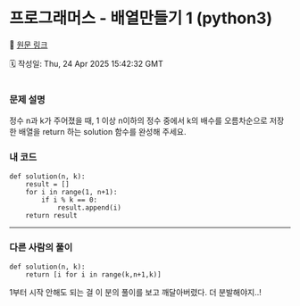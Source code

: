# 프로그래머스 - 배열만들기 1 (python3)

🔗 [원문 링크](https://velog.io/@tjeudeud/%ED%94%84%EB%A1%9C%EA%B7%B8%EB%9E%98%EB%A8%B8%EC%8A%A4-%EB%B0%B0%EC%97%B4%EB%A7%8C%EB%93%A4%EA%B8%B0-1-python3)

🗓 작성일: Thu, 24 Apr 2025 15:42:32 GMT

<p><img alt="" src="https://velog.velcdn.com/images/tjeudeud/post/7dae95c4-5b9e-482b-9b23-5b1332253682/image.png" /></p>
<h3 id="문제-설명">문제 설명</h3>
<p>정수 n과 k가 주어졌을 때, 1 이상 n이하의 정수 중에서 k의 배수를 오름차순으로 저장한 배열을 return 하는 solution 함수를 완성해 주세요.</p>
<h3 id="내-코드">내 코드</h3>
<pre><code>def solution(n, k):
    result = []
    for i in range(1, n+1):
        if i % k == 0:
            result.append(i)
    return result</code></pre><hr />
<h3 id="다른-사람의-풀이">다른 사람의 풀이</h3>
<pre><code>def solution(n, k):
    return [i for i in range(k,n+1,k)]
</code></pre><p>1부터 시작 안해도 되는 걸 이 분의 풀이를 보고 깨달아버렸다.
더 분발해야지..!</p>